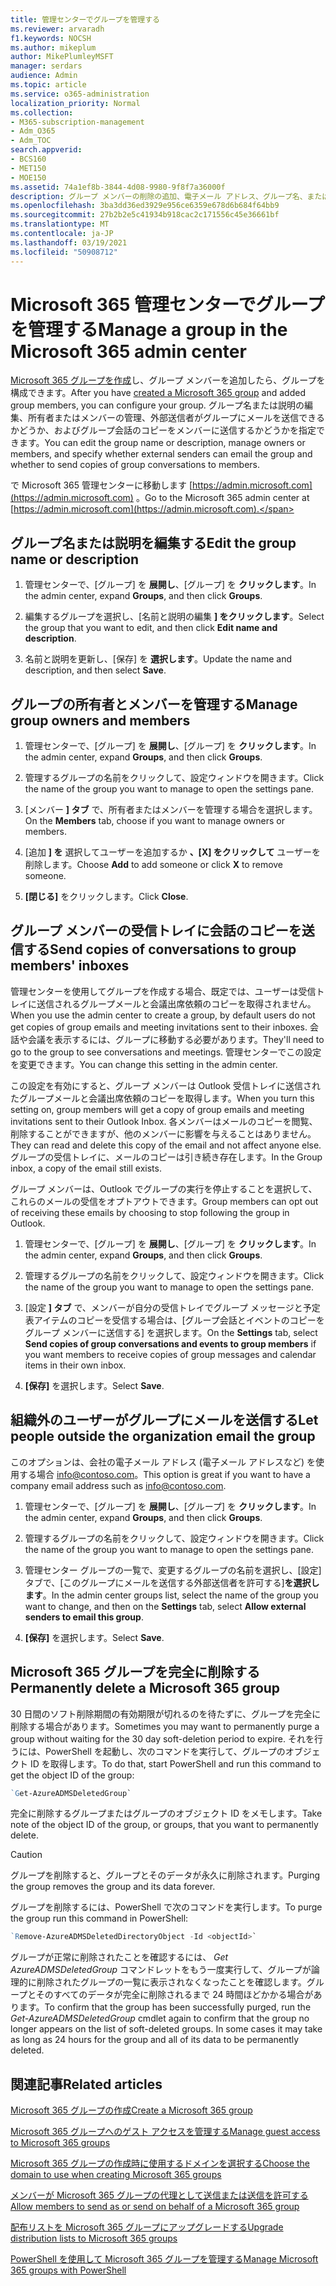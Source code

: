 ```yaml
---
title: 管理センターでグループを管理する
ms.reviewer: arvaradh
f1.keywords: NOCSH
ms.author: mikeplum
author: MikePlumleyMSFT
manager: serdars
audience: Admin
ms.topic: article
ms.service: o365-administration
localization_priority: Normal
ms.collection:
- M365-subscription-management
- Adm_O365
- Adm_TOC
search.appverid:
- BCS160
- MET150
- MOE150
ms.assetid: 74a1ef8b-3844-4d08-9980-9f8f7a36000f
description: グループ メンバーの削除の追加、電子メール アドレス、グループ名、または説明の編集、グループの動作のカスタマイズなど、Microsoft 365 グループの管理について説明します。
ms.openlocfilehash: 3ba3dd36ed3929e956ce6359e678d6b684f64bb9
ms.sourcegitcommit: 27b2b2e5c41934b918cac2c171556c45e36661bf
ms.translationtype: MT
ms.contentlocale: ja-JP
ms.lasthandoff: 03/19/2021
ms.locfileid: "50908712"
---
```

# <a name="manage-a-group-in-the-microsoft-365-admin-center"></a><span data-ttu-id="fd14b-103">Microsoft 365 管理センターでグループを管理する</span><span class="sxs-lookup"><span data-stu-id="fd14b-103">Manage a group in the Microsoft 365 admin center</span></span>

<span data-ttu-id="fd14b-104">[Microsoft 365 グループを作成](create-groups.md)し、グループ メンバーを追加したら、グループを構成できます。</span><span class="sxs-lookup"><span data-stu-id="fd14b-104">After you have [created a Microsoft 365 group](create-groups.md) and added group members, you can configure your group.</span></span> <span data-ttu-id="fd14b-105">グループ名または説明の編集、所有者またはメンバーの管理、外部送信者がグループにメールを送信できるかどうか、およびグループ会話のコピーをメンバーに送信するかどうかを指定できます。</span><span class="sxs-lookup"><span data-stu-id="fd14b-105">You can edit the group name or description, manage owners or members, and specify whether external senders can email the group and whether to send copies of group conversations to members.</span></span>

<span data-ttu-id="fd14b-106">で Microsoft 365 管理センターに移動します [https://admin.microsoft.com](https://admin.microsoft.com) 。</span><span class="sxs-lookup"><span data-stu-id="fd14b-106">Go to the Microsoft 365 admin center at [https://admin.microsoft.com](https://admin.microsoft.com).</span></span>

## <a name="edit-the-group-name-or-description"></a><span data-ttu-id="fd14b-107">グループ名または説明を編集する</span><span class="sxs-lookup"><span data-stu-id="fd14b-107">Edit the group name or description</span></span>

1. <span data-ttu-id="fd14b-108">管理センターで、[グループ] を **展開し**、[グループ] を **クリックします**。</span><span class="sxs-lookup"><span data-stu-id="fd14b-108">In the admin center, expand **Groups**, and then click **Groups**.</span></span>

2. <span data-ttu-id="fd14b-109">編集するグループを選択し、[名前と説明の編集 **] をクリックします**。</span><span class="sxs-lookup"><span data-stu-id="fd14b-109">Select the group that you want to edit, and then click **Edit name and description**.</span></span>

3. <span data-ttu-id="fd14b-110">名前と説明を更新し、[保存] を **選択します**。</span><span class="sxs-lookup"><span data-stu-id="fd14b-110">Update the name and description, and then select **Save**.</span></span>

## <a name="manage-group-owners-and-members"></a><span data-ttu-id="fd14b-111">グループの所有者とメンバーを管理する</span><span class="sxs-lookup"><span data-stu-id="fd14b-111">Manage group owners and members</span></span>

1. <span data-ttu-id="fd14b-112">管理センターで、[グループ] を **展開し**、[グループ] を **クリックします**。</span><span class="sxs-lookup"><span data-stu-id="fd14b-112">In the admin center, expand **Groups**, and then click **Groups**.</span></span>

2. <span data-ttu-id="fd14b-113">管理するグループの名前をクリックして、設定ウィンドウを開きます。</span><span class="sxs-lookup"><span data-stu-id="fd14b-113">Click the name of the group you want to manage to open the settings pane.</span></span>

3. <span data-ttu-id="fd14b-114">[メンバー **] タブ** で、所有者またはメンバーを管理する場合を選択します。</span><span class="sxs-lookup"><span data-stu-id="fd14b-114">On the **Members** tab, choose if you want to manage owners or members.</span></span>

4. <span data-ttu-id="fd14b-115">[追加 **] を** 選択してユーザーを追加するか **、[X] をクリックして** ユーザーを削除します。</span><span class="sxs-lookup"><span data-stu-id="fd14b-115">Choose **Add** to add someone or click **X** to remove someone.</span></span>

5. <span data-ttu-id="fd14b-116">**[閉じる]** をクリックします。</span><span class="sxs-lookup"><span data-stu-id="fd14b-116">Click **Close**.</span></span>

## <a name="send-copies-of-conversations-to-group-members-inboxes"></a><span data-ttu-id="fd14b-117">グループ メンバーの受信トレイに会話のコピーを送信する</span><span class="sxs-lookup"><span data-stu-id="fd14b-117">Send copies of conversations to group members' inboxes</span></span>
  
<span data-ttu-id="fd14b-118">管理センターを使用してグループを作成する場合、既定では、ユーザーは受信トレイに送信されるグループメールと会議出席依頼のコピーを取得されません。</span><span class="sxs-lookup"><span data-stu-id="fd14b-118">When you use the admin center to create a group, by default users  do not get copies of group emails and meeting invitations sent to their inboxes.</span></span> <span data-ttu-id="fd14b-119">会話や会議を表示するには、グループに移動する必要があります。</span><span class="sxs-lookup"><span data-stu-id="fd14b-119">They'll need to go to the group to see conversations and meetings.</span></span> <span data-ttu-id="fd14b-120">管理センターでこの設定を変更できます。</span><span class="sxs-lookup"><span data-stu-id="fd14b-120">You can change this setting in the admin center.</span></span>

<span data-ttu-id="fd14b-121">この設定を有効にすると、グループ メンバーは Outlook 受信トレイに送信されたグループメールと会議出席依頼のコピーを取得します。</span><span class="sxs-lookup"><span data-stu-id="fd14b-121">When you turn this setting on, group members will get a copy of group emails and meeting invitations sent to their Outlook Inbox.</span></span> <span data-ttu-id="fd14b-122">各メンバーはメールのコピーを閲覧、削除することができますが、他のメンバーに影響を与えることはありません。</span><span class="sxs-lookup"><span data-stu-id="fd14b-122">They can read and delete this copy of the email and not affect anyone else.</span></span> <span data-ttu-id="fd14b-123">グループの受信トレイに、メールのコピーは引き続き存在します。</span><span class="sxs-lookup"><span data-stu-id="fd14b-123">In the Group inbox, a copy of the email still exists.</span></span>

<span data-ttu-id="fd14b-124">グループ メンバーは、Outlook でグループの実行を停止することを選択して、これらのメールの受信をオプトアウトできます。</span><span class="sxs-lookup"><span data-stu-id="fd14b-124">Group members can opt out of receiving these emails by choosing to stop following the group in Outlook.</span></span>

1. <span data-ttu-id="fd14b-125">管理センターで、[グループ] を **展開し**、[グループ] を **クリックします**。</span><span class="sxs-lookup"><span data-stu-id="fd14b-125">In the admin center, expand **Groups**, and then click **Groups**.</span></span>

2. <span data-ttu-id="fd14b-126">管理するグループの名前をクリックして、設定ウィンドウを開きます。</span><span class="sxs-lookup"><span data-stu-id="fd14b-126">Click the name of the group you want to manage to open the settings pane.</span></span>

3. <span data-ttu-id="fd14b-127">[設定 **] タブ** で、メンバーが自分の受信トレイでグループ メッセージと予定表アイテムのコピーを受信する場合は、[グループ会話とイベントのコピーをグループ メンバーに送信する] を選択します。</span><span class="sxs-lookup"><span data-stu-id="fd14b-127">On the **Settings** tab, select **Send copies of group conversations and events to group members** if you want members to receive copies of group messages and calendar items in their own inbox.</span></span>

4. <span data-ttu-id="fd14b-128">**[保存]** を選択します。</span><span class="sxs-lookup"><span data-stu-id="fd14b-128">Select **Save**.</span></span>

## <a name="let-people-outside-the-organization-email-the-group"></a><span data-ttu-id="fd14b-129">組織外のユーザーがグループにメールを送信する</span><span class="sxs-lookup"><span data-stu-id="fd14b-129">Let people outside the organization email the group</span></span>

<span data-ttu-id="fd14b-130">このオプションは、会社の電子メール アドレス (電子メール アドレスなど) を使用する場合 info@contoso.com。</span><span class="sxs-lookup"><span data-stu-id="fd14b-130">This option is great if you want to have a company email address such as info@contoso.com.</span></span>
 
1. <span data-ttu-id="fd14b-131">管理センターで、[グループ] を **展開し**、[グループ] を **クリックします**。</span><span class="sxs-lookup"><span data-stu-id="fd14b-131">In the admin center, expand **Groups**, and then click **Groups**.</span></span>

2. <span data-ttu-id="fd14b-132">管理するグループの名前をクリックして、設定ウィンドウを開きます。</span><span class="sxs-lookup"><span data-stu-id="fd14b-132">Click the name of the group you want to manage to open the settings pane.</span></span>

3. <span data-ttu-id="fd14b-133">管理センター グループの一覧で、変更するグループの名前を選択し、[設定] タブで、[このグループにメールを送信する外部送信者を許可する]**を選択します**。</span><span class="sxs-lookup"><span data-stu-id="fd14b-133">In the admin center groups list, select the name of the group you want to change, and then on the **Settings** tab, select **Allow external senders to email this group**.</span></span>
    
4. <span data-ttu-id="fd14b-134">**[保存]** を選択します。</span><span class="sxs-lookup"><span data-stu-id="fd14b-134">Select **Save**.</span></span>

## <a name="permanently-delete-a-microsoft-365-group"></a><span data-ttu-id="fd14b-135">Microsoft 365 グループを完全に削除する</span><span class="sxs-lookup"><span data-stu-id="fd14b-135">Permanently delete a Microsoft 365 group</span></span>

<span data-ttu-id="fd14b-136">30 日間のソフト削除期間の有効期限が切れるのを待たずに、グループを完全に削除する場合があります。</span><span class="sxs-lookup"><span data-stu-id="fd14b-136">Sometimes you may want to permanently purge a group without waiting for the 30 day soft-deletion period to expire.</span></span> <span data-ttu-id="fd14b-137">それを行うには、PowerShell を起動し、次のコマンドを実行して、グループのオブジェクト ID を取得します。</span><span class="sxs-lookup"><span data-stu-id="fd14b-137">To do that, start PowerShell and run this command to get the object ID of the group:</span></span>
 
 ```powershell
`Get-AzureADMSDeletedGroup`
```

<span data-ttu-id="fd14b-138">完全に削除するグループまたはグループのオブジェクト ID をメモします。</span><span class="sxs-lookup"><span data-stu-id="fd14b-138">Take note of the object ID of the group, or groups, that you want to permanently delete.</span></span>
  
> [!CAUTION]
> <span data-ttu-id="fd14b-139">グループを削除すると、グループとそのデータが永久に削除されます。</span><span class="sxs-lookup"><span data-stu-id="fd14b-139">Purging the group removes the group and its data forever.</span></span> 
  
<span data-ttu-id="fd14b-140">グループを削除するには、PowerShell で次のコマンドを実行します。</span><span class="sxs-lookup"><span data-stu-id="fd14b-140">To purge the group run this command in PowerShell:</span></span>

```powershell
`Remove-AzureADMSDeletedDirectoryObject -Id <objectId>`
```

<span data-ttu-id="fd14b-p105">グループが正常に削除されたことを確認するには、 *Get AzureADMSDeletedGroup*  コマンドレットをもう一度実行して、グループが論理的に削除されたグループの一覧に表示されなくなったことを確認します。グループとそのすべてのデータが完全に削除されるまで 24 時間ほどかかる場合があります。</span><span class="sxs-lookup"><span data-stu-id="fd14b-p105">To confirm that the group has been successfully purged, run the  *Get-AzureADMSDeletedGroup*  cmdlet again to confirm that the group no longer appears on the list of soft-deleted groups. In some cases it may take as long as 24 hours for the group and all of its data to be permanently deleted.</span></span> 
  
## <a name="related-articles"></a><span data-ttu-id="fd14b-143">関連記事</span><span class="sxs-lookup"><span data-stu-id="fd14b-143">Related articles</span></span>

[<span data-ttu-id="fd14b-144">Microsoft 365 グループの作成</span><span class="sxs-lookup"><span data-stu-id="fd14b-144">Create a Microsoft 365 group</span></span>](create-groups.md)

[<span data-ttu-id="fd14b-145">Microsoft 365 グループへのゲスト アクセスを管理する</span><span class="sxs-lookup"><span data-stu-id="fd14b-145">Manage guest access to Microsoft 365 groups</span></span>](https://support.microsoft.com/office/bfc7a840-868f-4fd6-a390-f347bf51aff6)

[<span data-ttu-id="fd14b-146">Microsoft 365 グループの作成時に使用するドメインを選択する</span><span class="sxs-lookup"><span data-stu-id="fd14b-146">Choose the domain to use when creating Microsoft 365 groups</span></span>](../../solutions/choose-domain-to-create-groups.md)

[<span data-ttu-id="fd14b-147">メンバーが Microsoft 365 グループの代理として送信または送信を許可する</span><span class="sxs-lookup"><span data-stu-id="fd14b-147">Allow members to send as or send on behalf of a Microsoft 365 group</span></span>](../../solutions/allow-members-to-send-as-or-send-on-behalf-of-group.md)

[<span data-ttu-id="fd14b-148">配布リストを Microsoft 365 グループにアップグレードする</span><span class="sxs-lookup"><span data-stu-id="fd14b-148">Upgrade distribution lists to Microsoft 365 groups</span></span>](../manage/upgrade-distribution-lists.md)

[<span data-ttu-id="fd14b-149">PowerShell を使用して Microsoft 365 グループを管理する</span><span class="sxs-lookup"><span data-stu-id="fd14b-149">Manage Microsoft 365 groups with PowerShell</span></span>](../../enterprise/manage-microsoft-365-groups-with-powershell.md)
